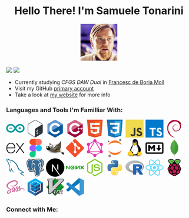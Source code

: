 <h1 align=center>Hello There! I'm Samuele Tonarini</h1>
<p align=center><img src="hello-there.gif" width=100 /></p>
<p align=left><img src="https://komarev.com/ghpvc/?username=stonarini"/>
<img src="https://www.codewars.com/users/stonarini/badges/micro"/></p>

* Currently studying *CFGS DAW Dual* in [Francesc de Borja Moll](https://www.cifpfbmoll.eu)
* Visit my GitHub [primary account](https://github.com/hostileobject)
* Take a look at [my website](https://hostileobject.xyz) for more info

### Languages and Tools I'm Familliar With:
<p align left><a href="https://www.arduino.cc" targer="blank">
<img src="https://raw.githubusercontent.com/devicons/devicon/master/icons/arduino/arduino-original.svg" width=50/></a>
<a href="https://www.gnu.org/software/bash/" targer="blank">
<img src="https://raw.githubusercontent.com/devicons/devicon/master/icons/bash/bash-original.svg" width=50/></a>
<a href="https://www.iso.org/standard/74528.html" targer="blank">
<img src="https://raw.githubusercontent.com/devicons/devicon/master/icons/c/c-original.svg" width=50/></a>
<a href="https://isocpp.org" targer="blank">
<img src="https://raw.githubusercontent.com/devicons/devicon/master/icons/cplusplus/cplusplus-original.svg" width=50/></a>
<a href="https://www.w3.org/html/" targer="blank">
<img src="https://raw.githubusercontent.com/devicons/devicon/master/icons/html5/html5-original.svg" width=50/></a>
<a href="https://www.w3.org/Style/CSS/" targer="blank">
<img src="https://raw.githubusercontent.com/devicons/devicon/master/icons/css3/css3-original.svg" width=50/></a>
<a href="https://www.javascript.com" targer="blank">
<img src="https://raw.githubusercontent.com/devicons/devicon/master/icons/javascript/javascript-original.svg" width=50/></a>
<a href="https://www.typescriptlang.org" targer="blank">
<img src="https://raw.githubusercontent.com/devicons/devicon/master/icons/typescript/typescript-original.svg" width=50/></a>
<a href="https://www.debian.org" targer="blank">
<img src="https://raw.githubusercontent.com/devicons/devicon/master/icons/debian/debian-original.svg" width=50/></a>
<a href="https://www.expressjs.com" targer="blank">
<img src="https://raw.githubusercontent.com/devicons/devicon/master/icons/express/express-original.svg" width=50/></a>
<a href="https://www.figma.com" targer="blank">
<img src="https://raw.githubusercontent.com/devicons/devicon/master/icons/figma/figma-original.svg" width=50/></a>
<a href="https://www.gimp.org" targer="blank">
<img src="https://raw.githubusercontent.com/devicons/devicon/master/icons/gimp/gimp-original.svg" width=50/></a>
<a href="https://www.git-scm.com" targer="blank">
<img src="https://raw.githubusercontent.com/devicons/devicon/master/icons/git/git-original.svg" width=50/></a>
<a href="https://www.graphql.org" targer="blank">
<img src="https://raw.githubusercontent.com/devicons/devicon/master/icons/graphql/graphql-plain.svg" width=50/></a>
<a href="https://www.jupyter.org" targer="blank">
<img src="https://raw.githubusercontent.com/devicons/devicon/master/icons/jupyter/jupyter-original.svg" width=50/></a>
<a href="https://www.linux.org" targer="blank">
<img src="https://raw.githubusercontent.com/devicons/devicon/master/icons/linux/linux-original.svg" width=50/></a>
<a href="https://www.daringfireball.net/projects/markdown/" targer="blank">
<img src="https://raw.githubusercontent.com/devicons/devicon/master/icons/markdown/markdown-original.svg" width=50/></a>
<a href="https://www.mongodb.com" targer="blank">
<img src="https://raw.githubusercontent.com/devicons/devicon/master/icons/mongodb/mongodb-original.svg" width=50/></a>
<a href="https://www.mysql.com" targer="blank">
<img src="https://raw.githubusercontent.com/devicons/devicon/master/icons/mysql/mysql-original.svg" width=50/></a>
<a href="https://www.postgesql.org" targer="blank">
<img src="https://raw.githubusercontent.com/devicons/devicon/master/icons/postgresql/postgresql-original.svg" width=50/></a>
<a href="https://www.nextjs.org" targer="blank">
<img src="https://raw.githubusercontent.com/devicons/devicon/master/icons/nextjs/nextjs-original.svg" width=50/></a>
<a href="https://www.nginx.org" targer="blank">
<img src="https://raw.githubusercontent.com/devicons/devicon/master/icons/nginx/nginx-original.svg" width=50/></a>
<a href="https://nodejs.org" targer="blank">
<img src="https://raw.githubusercontent.com/devicons/devicon/master/icons/nodejs/nodejs-original.svg" width=50/></a>
<a href="https://www.python.org" targer="blank">
<img src="https://raw.githubusercontent.com/devicons/devicon/master/icons/python/python-original.svg" width=50/></a>
<a href="https://www.r-project.org" targer="blank">
<img src="https://raw.githubusercontent.com/devicons/devicon/master/icons/r/r-original.svg" width=50/></a>
<a href="https://www.reactjs.org" targer="blank">
<img src="https://raw.githubusercontent.com/devicons/devicon/master/icons/react/react-original.svg" width=50/></a>
<a href="https://www.raspberrypi.org" targer="blank">
<img src="https://raw.githubusercontent.com/devicons/devicon/master/icons/raspberrypi/raspberrypi-original.svg" width=50/></a>
<a href="https://www.sass-lang.org" targer="blank">
<img src="https://raw.githubusercontent.com/devicons/devicon/master/icons/sass/sass-original.svg" width=50/></a>
<a href="https://www.sequelize.org" targer="blank">
<img src="https://raw.githubusercontent.com/devicons/devicon/master/icons/sequelize/sequelize-original.svg" width=50/></a>
<a href="https://www.vim.org" targer="blank">
<img src="https://raw.githubusercontent.com/devicons/devicon/master/icons/vim/vim-original.svg" width=50/></a>
<a href="https://www.code.visualstudio.com" targer="blank">
<img src="https://raw.githubusercontent.com/devicons/devicon/master/icons/vscode/vscode-original.svg" width=50/></a>
</p>

### Connect with Me: